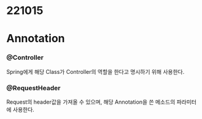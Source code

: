 221015
======

# Annotation

### @Controller

Spring에게 해당 Class가 Controller의 역할을 한다고 명시하기 위해 사용한다.
<br>

### @RequestHeader

Request의 header값을 가져올 수 있으며, 해당 Annotation을 쓴 메소드의 파라미터에 사용한다.


